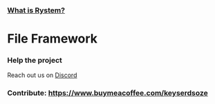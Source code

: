 ### [What is Rystem?](https://github.com/KeyserDSoze/Rystem)

# File Framework

### Help the project

Reach out us on [Discord](https://discord.gg/wUh2fppr)

### Contribute: https://www.buymeacoffee.com/keyserdsoze
